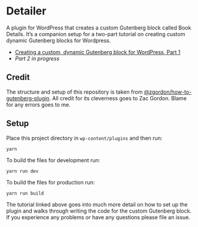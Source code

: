 # Detailer

A plugin for WordPress that creates a custom Gutenberg block called Book Details. It’s a companion setup for a two-part tutorial on creating custom dynamic Gutenberg blocks for Wordpress.

- [Creating a custom, dynamic Gutenberg block for WordPress, Part 1](https://davidyeiser.com/tutorial/creating-custom-dynamic-gutenberg-block-wordpress-part1)
- _Part 2 in progress_

## Credit

The structure and setup of this repository is taken from [@zgordon/how-to-gutenberg-plugin](https://github.com/zgordon/how-to-gutenberg-plugin). All credit for its cleverness goes to Zac Gordon. Blame for any errors goes to me.

## Setup

Place this project directory in `wp-content/plugins` and then run:

```
yarn
```

To build the files for development run:

```
yarn run dev
```

To build the files for production run:

```
yarn run build
```

The tutorial linked above goes into much more detail on how to set up the plugin and walks through writing the code for the custom Gutenberg block. If you experience any problems or have any questions please file an issue.
